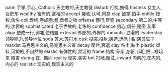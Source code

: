 palm 手掌,手心,
Catholic 天主教的,天主教徒
disturb 打扰,妨碍
hostess 女主人,女房东
wealthy 富有的,富裕的
accept 接收,认可,同意
clap 鼓掌,拍手
entitle 授权,命名
coil 盘绕,卷成圈,卷,盘卷之物
offense 罪行,冒犯
secondary 第二的,中等的,次要的
sophisticated 老于世故的,老练的
confidence 信心,信任,秘密,私事
align 使成一行,调准,使结盟
exteranl 外部的,外界的
romantic 浪漫的
leadership 领导能力,领导地位
soda 苏大,苏打水
cast 投掷,投射,铸造,选派 [名]演员班子
marxist 马克思主义的,马克思主义者
decay 腐烂,衰退
clay 粘土,黏土
plastic 塑料,可塑的,不自然的
elastic 有弹性的,灵活的
frame 结构,骨架,身躯, [动] 把...框起来 陷害
during 在...期间
reality 现实,事实
bet 打赌,赌注,
inward 内向的,在内的,内心的
realistic 现实的,现实主义的
